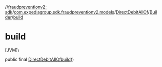 //[fraudpreventionv2-sdk](../../../../index.md)/[com.expediagroup.sdk.fraudpreventionv2.models](../../index.md)/[DirectDebitAllOf](../index.md)/[Builder](index.md)/[build](build.md)

# build

[JVM]\

public final [DirectDebitAllOf](../index.md)[build](build.md)()
